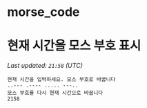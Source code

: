 # morse_code
# 현재 시간을 모스 부호 표시
<!-- MORSE_TIME_START -->
_Last updated: `21:58` (UTC)_

```
현재 시간을 입력하세요. 모스 부호로 바꿉니다
..--- .---- ..... ---..
모스 부호를 다시 현재 시간으로 바꿉니다
2158
```
<!-- MORSE_TIME_END -->
